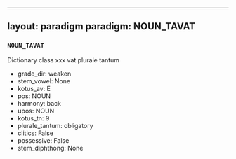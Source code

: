
---
layout: paradigm
paradigm: NOUN_TAVAT
---
### ` NOUN_TAVAT `

Dictionary class xxx vat plurale tantum
* grade_dir: weaken
* stem_vowel: None
* kotus_av: E
* pos: NOUN
* harmony: back
* upos: NOUN
* kotus_tn: 9
* plurale_tantum: obligatory
* clitics: False
* possessive: False
* stem_diphthong: None
